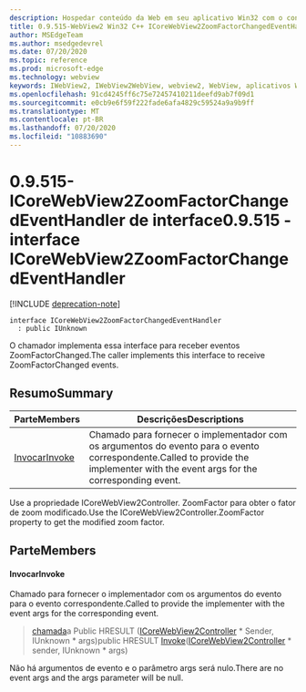 ```yaml
---
description: Hospedar conteúdo da Web em seu aplicativo Win32 com o controle WebView2 do Microsoft Edge
title: 0.9.515-WebView2 Win32 C++ ICoreWebView2ZoomFactorChangedEventHandler
author: MSEdgeTeam
ms.author: msedgedevrel
ms.date: 07/20/2020
ms.topic: reference
ms.prod: microsoft-edge
ms.technology: webview
keywords: IWebView2, IWebView2WebView, webview2, WebView, aplicativos Win32, Win32, Edge, ICoreWebView2, ICoreWebView2Controller, controle do navegador, HTML Edge
ms.openlocfilehash: 91cd4245ff6c75e72457410211deefd9ab7f09d1
ms.sourcegitcommit: e0cb9e6f59f222fade6afa4829c59524a9a9b9ff
ms.translationtype: MT
ms.contentlocale: pt-BR
ms.lasthandoff: 07/20/2020
ms.locfileid: "10883690"
---
```

# <span data-ttu-id="3b5f5-104">0.9.515-ICoreWebView2ZoomFactorChangedEventHandler de interface</span><span class="sxs-lookup"><span data-stu-id="3b5f5-104">0.9.515 - interface ICoreWebView2ZoomFactorChangedEventHandler</span></span> 

[!INCLUDE [deprecation-note](../../includes/deprecation-note.md)]

```
interface ICoreWebView2ZoomFactorChangedEventHandler
  : public IUnknown
```

<span data-ttu-id="3b5f5-105">O chamador implementa essa interface para receber eventos ZoomFactorChanged.</span><span class="sxs-lookup"><span data-stu-id="3b5f5-105">The caller implements this interface to receive ZoomFactorChanged events.</span></span>

## <span data-ttu-id="3b5f5-106">Resumo</span><span class="sxs-lookup"><span data-stu-id="3b5f5-106">Summary</span></span>

 <span data-ttu-id="3b5f5-107">Parte</span><span class="sxs-lookup"><span data-stu-id="3b5f5-107">Members</span></span>                        | <span data-ttu-id="3b5f5-108">Descrições</span><span class="sxs-lookup"><span data-stu-id="3b5f5-108">Descriptions</span></span>
--------------------------------|---------------------------------------------
[<span data-ttu-id="3b5f5-109">Invocar</span><span class="sxs-lookup"><span data-stu-id="3b5f5-109">Invoke</span></span>](#invoke) | <span data-ttu-id="3b5f5-110">Chamado para fornecer o implementador com os argumentos do evento para o evento correspondente.</span><span class="sxs-lookup"><span data-stu-id="3b5f5-110">Called to provide the implementer with the event args for the corresponding event.</span></span>

<span data-ttu-id="3b5f5-111">Use a propriedade ICoreWebView2Controller. ZoomFactor para obter o fator de zoom modificado.</span><span class="sxs-lookup"><span data-stu-id="3b5f5-111">Use the ICoreWebView2Controller.ZoomFactor property to get the modified zoom factor.</span></span>

## <span data-ttu-id="3b5f5-112">Parte</span><span class="sxs-lookup"><span data-stu-id="3b5f5-112">Members</span></span>

#### <span data-ttu-id="3b5f5-113">Invocar</span><span class="sxs-lookup"><span data-stu-id="3b5f5-113">Invoke</span></span> 

<span data-ttu-id="3b5f5-114">Chamado para fornecer o implementador com os argumentos do evento para o evento correspondente.</span><span class="sxs-lookup"><span data-stu-id="3b5f5-114">Called to provide the implementer with the event args for the corresponding event.</span></span>

> <span data-ttu-id="3b5f5-115">[chamada](#invoke)a Public HRESULT ([ICoreWebView2Controller](icorewebview2controller.md) \* Sender, IUnknown \* args)</span><span class="sxs-lookup"><span data-stu-id="3b5f5-115">public HRESULT [Invoke](#invoke)([ICoreWebView2Controller](icorewebview2controller.md) \* sender, IUnknown \* args)</span></span>

<span data-ttu-id="3b5f5-116">Não há argumentos de evento e o parâmetro args será nulo.</span><span class="sxs-lookup"><span data-stu-id="3b5f5-116">There are no event args and the args parameter will be null.</span></span>

